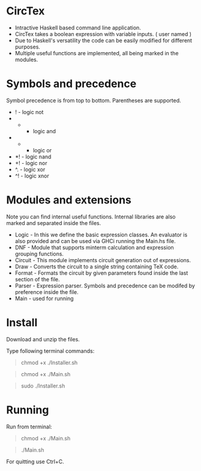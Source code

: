 # CircTex

* Intractive Haskell based command line application.
* CircTex takes a boolean expression with variable inputs. ( user named ) 
* Due to Haskell's versatility the code can be easily modified for different purposes.
* Multiple useful functions are implemented, all being marked in the modules.

Symbols and precedence
======================

Symbol precedence is from top to bottom. Parentheses are supported.

* !  - logic not
* *  - logic and
* +  - logic or
* *! - logic nand
* +! - logic nor
* ^. - logic xor
* ^! - logic xnor

Modules and extensions
======================

Note you can find internal useful functions. Internal libraries are also marked and separated inside the files.

* Logic   - In this we define the basic expression classes. An evaluator is also provided and can be used via GHCi running the Main.hs file. 
* DNF     - Module that supports minterm calculation and expression grouping functions.
* Circuit - This module implements circuit generation out of expressions.
* Draw    - Converts the circuit to a single string containing TeX code. 
* Format  - Formats the circuit by given parameters found inside the last section of the file.
* Parser  - Expression parser. Symbols and precedence can be modifed by preference inside the file.
* Main    - used for running 

Install
=======

Download and unzip the files. 

Type following terminal commands:

> chmod +x ./Installer.sh

> chmod +x ./Main.sh

> sudo ./Installer.sh

Running
=======

Run from terminal:

> chmod +x ./Main.sh

> ./Main.sh

For quitting use Ctrl+C.
